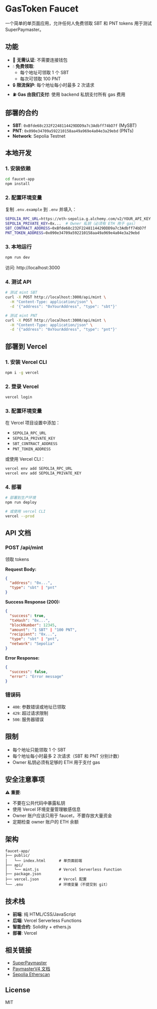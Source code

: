 # GasToken Faucet

一个简单的单页面应用，允许任何人免费领取 SBT 和 PNT tokens 用于测试 SuperPaymaster。

## 功能

- 🎁 **无需认证**: 不需要连接钱包
- 💧 **免费领取**: 
  - 每个地址可领取 1 个 SBT
  - 每次可领取 100 PNT
- 🔒 **限流保护**: 每个地址每小时最多 2 次请求
- ⛽ **Gas 由我们支付**: 使用 backend 私钥支付所有 gas 费用

## 部署的合约

- **SBT**: `0xBfde68c232F2248114429DDD9a7c3Adbff74bD7f` (MySBT)
- **PNT**: `0x090e34709a592210158aa49a969e4a04e3a29ebd` (PNTs)
- **Network**: Sepolia Testnet

## 本地开发

### 1. 安装依赖

```bash
cd faucet-app
npm install
```

### 2. 配置环境变量

复制 `.env.example` 到 `.env` 并填入：

```bash
SEPOLIA_RPC_URL=https://eth-sepolia.g.alchemy.com/v2/YOUR_API_KEY
SEPOLIA_PRIVATE_KEY=0x...  # Owner 私钥（必须有 ETH 用于 gas）
SBT_CONTRACT_ADDRESS=0xBfde68c232F2248114429DDD9a7c3Adbff74bD7f
PNT_TOKEN_ADDRESS=0x090e34709a592210158aa49a969e4a04e3a29ebd
```

### 3. 本地运行

```bash
npm run dev
```

访问: http://localhost:3000

### 4. 测试 API

```bash
# 测试 mint SBT
curl -X POST http://localhost:3000/api/mint \
  -H "Content-Type: application/json" \
  -d '{"address": "0xYourAddress", "type": "sbt"}'

# 测试 mint PNT
curl -X POST http://localhost:3000/api/mint \
  -H "Content-Type: application/json" \
  -d '{"address": "0xYourAddress", "type": "pnt"}'
```

## 部署到 Vercel

### 1. 安装 Vercel CLI

```bash
npm i -g vercel
```

### 2. 登录 Vercel

```bash
vercel login
```

### 3. 配置环境变量

在 Vercel 项目设置中添加：

- `SEPOLIA_RPC_URL`
- `SEPOLIA_PRIVATE_KEY`
- `SBT_CONTRACT_ADDRESS`
- `PNT_TOKEN_ADDRESS`

或使用 Vercel CLI：

```bash
vercel env add SEPOLIA_RPC_URL
vercel env add SEPOLIA_PRIVATE_KEY
```

### 4. 部署

```bash
# 部署到生产环境
npm run deploy

# 或使用 vercel CLI
vercel --prod
```

## API 文档

### POST /api/mint

领取 tokens

**Request Body:**
```json
{
  "address": "0x...",
  "type": "sbt" | "pnt"
}
```

**Success Response (200):**
```json
{
  "success": true,
  "txHash": "0x...",
  "blockNumber": 12345,
  "amount": "1 SBT" | "100 PNT",
  "recipient": "0x...",
  "type": "sbt" | "pnt",
  "network": "Sepolia"
}
```

**Error Response:**
```json
{
  "success": false,
  "error": "Error message"
}
```

### 错误码

- `400`: 参数错误或地址已领取
- `429`: 超过请求限制
- `500`: 服务器错误

## 限制

- 每个地址只能领取 1 个 SBT
- 每个地址每小时最多 2 次请求（SBT 和 PNT 分别计数）
- Owner 私钥必须有足够的 ETH 用于支付 gas

## 安全注意事项

⚠️ **重要**: 
- 不要在公共代码中暴露私钥
- 使用 Vercel 环境变量管理敏感信息
- Owner 账户应该只用于 faucet，不要存放大量资金
- 定期检查 owner 账户的 ETH 余额

## 架构

```
faucet-app/
├── public/
│   └── index.html      # 单页面前端
├── api/
│   └── mint.js         # Vercel Serverless Function
├── package.json
├── vercel.json         # Vercel 配置
└── .env                # 环境变量（不提交到 git）
```

## 技术栈

- **前端**: 纯 HTML/CSS/JavaScript
- **后端**: Vercel Serverless Functions
- **智能合约**: Solidity + ethers.js
- **部署**: Vercel

## 相关链接

- [SuperPaymaster](https://github.com/AAStarCommunity/SuperPaymaster)
- [PaymasterV4 文档](../docs/STANDARD_4337_TRANSACTION_CONFIG.md)
- [Sepolia Etherscan](https://sepolia.etherscan.io/)

## License

MIT
